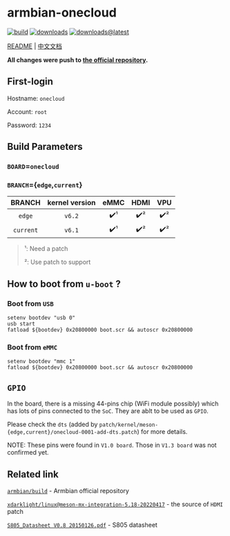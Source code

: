 # armbian-onecloud
[![build](https://img.shields.io/github/actions/workflow/status/hzyitc/armbian-onecloud/ci.yml)](https://github.com/hzyitc/armbian-onecloud/actions/workflows/ci.yml) [![downloads](https://img.shields.io/github/downloads/hzyitc/armbian-onecloud/total)](https://github.com/hzyitc/armbian-onecloud/releases) [![downloads@latest](https://img.shields.io/github/downloads/hzyitc/armbian-onecloud/latest/total)](https://github.com/hzyitc/armbian-onecloud/releases/latest)

[README](README.md) | [中文文档](README_zh.md)

**All changes were push to [the official repository](https://github.com/armbian/build).**

## First-login

Hostname: `onecloud`

Account:  `root`

Password: `1234`

## Build Parameters

### `BOARD`=`onecloud`

### `BRANCH`={`edge`,`current`}

| BRANCH    | kernel version | eMMC | HDMI | VPU |
| :-:       | :-:            | :-:  | :-:  | :-: |
| `edge`    | `v6.2`         | ✔️¹  | ✔️² | ✔️² |
| `current` | `v6.1`         | ✔️¹  | ✔️² | ✔️² |

> ¹: Need a patch
>
> ²: Use patch to support

## How to boot from `u-boot` ?

### Boot from `USB`

```
setenv bootdev "usb 0"
usb start
fatload ${bootdev} 0x20800000 boot.scr && autoscr 0x20800000
```

### Boot from `eMMC`

```
setenv bootdev "mmc 1"
fatload ${bootdev} 0x20800000 boot.scr && autoscr 0x20800000
```

## `GPIO`

In the board, there is a missing 44-pins chip (WiFi module possibly) which has lots of pins connected to the `SoC`. They are ablt to be used as `GPIO`.

Please check the `dts` (added by `patch/kernel/meson-{edge,current}/onecloud-0001-add-dts.patch`) for more details.

NOTE: These pins were found in `V1.0 board`. Those in `V1.3 board` was not confirmed yet.

## Related link

[`armbian/build`](https://github.com/armbian/build) - Armbian official repository

[`xdarklight/linux@meson-mx-integration-5.18-20220417`](https://github.com/xdarklight/linux/tree/meson-mx-integration-5.18-20220417) - the source of `HDMI` patch

[`S805_Datasheet V0.8 20150126.pdf`](https://dn.odroid.com/S805/Datasheet/S805_Datasheet%20V0.8%2020150126.pdf) - S805 datasheet
